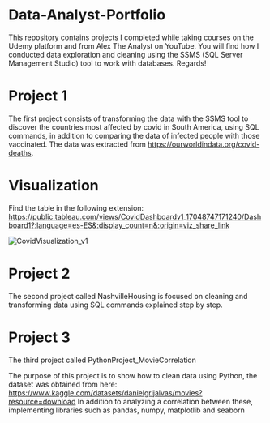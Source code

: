 # Data-Analyst-Portfolio

This repository contains projects I completed while taking courses on the Udemy platform and from Alex The Analyst on YouTube.
You will find how I conducted data exploration and cleaning using the SSMS (SQL Server Management Studio) tool to work with databases. Regards!

# Project 1

The first project consists of transforming the data with the SSMS tool to discover the countries most affected by covid in South America, using SQL commands, in addition to comparing the data of infected people with those vaccinated. The data was extracted from https://ourworldindata.org/covid-deaths.

# Visualization

Find the table in the following extension: https://public.tableau.com/views/CovidDashboardv1_17048747171240/Dashboard1?:language=es-ES&:display_count=n&:origin=viz_share_link

![CovidVisualization_v1](https://github.com/mangelmh/Data-Analyst-Portfolio/assets/49038179/8791f232-3ca4-471d-b9b2-dafb86d12d43)

# Project 2

The second project called NashvilleHousing is focused on cleaning and transforming data using SQL commands explained step by step.

# Project 3

The third project called PythonProject_MovieCorrelation

The purpose of this project is to show how to clean data using Python, the dataset was obtained from here: https://www.kaggle.com/datasets/danielgrijalvas/movies?resource=download
In addition to analyzing a correlation between these, implementing libraries such as pandas, numpy, matplotlib and seaborn
